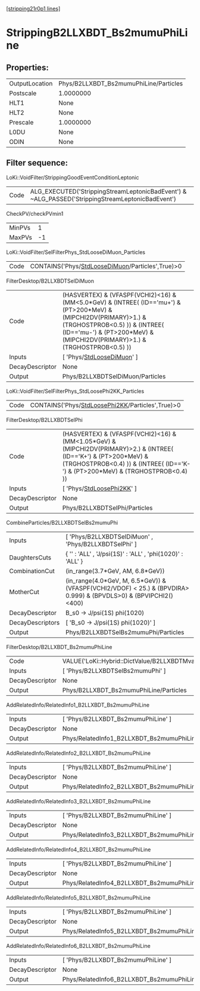 [[stripping21r0p1 lines]](./stripping21r0p1-index)

# StrippingB2LLXBDT_Bs2mumuPhiLine

## Properties:

|                |                                        |
|----------------|----------------------------------------|
| OutputLocation | Phys/B2LLXBDT_Bs2mumuPhiLine/Particles |
| Postscale      | 1.0000000                              |
| HLT1           | None                                   |
| HLT2           | None                                   |
| Prescale       | 1.0000000                              |
| L0DU           | None                                   |
| ODIN           | None                                   |

## Filter sequence:

LoKi::VoidFilter/StrippingGoodEventConditionLeptonic

|      |                                                                                                  |
|------|--------------------------------------------------------------------------------------------------|
| Code | ALG_EXECUTED('StrippingStreamLeptonicBadEvent') & ~ALG_PASSED('StrippingStreamLeptonicBadEvent') |

CheckPV/checkPVmin1

|        |     |
|--------|-----|
| MinPVs | 1   |
| MaxPVs | -1  |

LoKi::VoidFilter/SelFilterPhys_StdLooseDiMuon_Particles

|      |                                                                                                       |
|------|-------------------------------------------------------------------------------------------------------|
| Code | CONTAINS('Phys/[StdLooseDiMuon](./stripping21r0p1-commonparticles-stdloosedimuon)/Particles',True)\>0 |

FilterDesktop/B2LLXBDTSelDiMuon

|                 |                                                                                                                                                                                                                                          |
|-----------------|------------------------------------------------------------------------------------------------------------------------------------------------------------------------------------------------------------------------------------------|
| Code            | (HASVERTEX) & (VFASPF(VCHI2)\<16) & (MM\<5.0\*GeV) & (INTREE( (ID=='mu+') & (PT\>200\*MeV) & (MIPCHI2DV(PRIMARY)\>1.) & (TRGHOSTPROB\<0.5) )) & (INTREE( (ID=='mu-') & (PT\>200\*MeV) & (MIPCHI2DV(PRIMARY)\>1.) & (TRGHOSTPROB\<0.5) )) |
| Inputs          | [ 'Phys/[StdLooseDiMuon](./stripping21r0p1-commonparticles-stdloosedimuon)' ]                                                                                                                                                          |
| DecayDescriptor | None                                                                                                                                                                                                                                     |
| Output          | Phys/B2LLXBDTSelDiMuon/Particles                                                                                                                                                                                                         |

LoKi::VoidFilter/SelFilterPhys_StdLoosePhi2KK_Particles

|      |                                                                                                       |
|------|-------------------------------------------------------------------------------------------------------|
| Code | CONTAINS('Phys/[StdLoosePhi2KK](./stripping21r0p1-commonparticles-stdloosephi2kk)/Particles',True)\>0 |

FilterDesktop/B2LLXBDTSelPhi

|                 |                                                                                                                                                                                                              |
|-----------------|--------------------------------------------------------------------------------------------------------------------------------------------------------------------------------------------------------------|
| Code            | (HASVERTEX) & (VFASPF(VCHI2)\<16) & (MM\<1.05\*GeV) & (MIPCHI2DV(PRIMARY)\>2.) & (INTREE( (ID=='K+') & (PT\>200\*MeV) & (TRGHOSTPROB\<0.4) )) & (INTREE( (ID=='K-') & (PT\>200\*MeV) & (TRGHOSTPROB\<0.4) )) |
| Inputs          | [ 'Phys/[StdLoosePhi2KK](./stripping21r0p1-commonparticles-stdloosephi2kk)' ]                                                                                                                              |
| DecayDescriptor | None                                                                                                                                                                                                         |
| Output          | Phys/B2LLXBDTSelPhi/Particles                                                                                                                                                                                |

CombineParticles/B2LLXBDTSelBs2mumuPhi

|                  |                                                                                                                        |
|------------------|------------------------------------------------------------------------------------------------------------------------|
| Inputs           | [ 'Phys/B2LLXBDTSelDiMuon' , 'Phys/B2LLXBDTSelPhi' ]                                                                 |
| DaughtersCuts    | { '' : 'ALL' , 'J/psi(1S)' : 'ALL' , 'phi(1020)' : 'ALL' }                                                             |
| CombinationCut   | (in_range(3.7\*GeV, AM, 6.8\*GeV))                                                                                     |
| MotherCut        | (in_range(4.0\*GeV, M, 6.5\*GeV)) & (VFASPF(VCHI2/VDOF) \< 25.) & (BPVDIRA\> 0.999) & (BPVDLS\>0) & (BPVIPCHI2()\<400) |
| DecayDescriptor  | B_s0 -\> J/psi(1S) phi(1020)                                                                                           |
| DecayDescriptors | [ 'B_s0 -\> J/psi(1S) phi(1020)' ]                                                                                   |
| Output           | Phys/B2LLXBDTSelBs2mumuPhi/Particles                                                                                   |

FilterDesktop/B2LLXBDT_Bs2mumuPhiLine

|                 |                                                               |
|-----------------|---------------------------------------------------------------|
| Code            | VALUE('LoKi::Hybrid::DictValue/B2LLXBDTMvaBs2mumuPhi')\>-0.08 |
| Inputs          | [ 'Phys/B2LLXBDTSelBs2mumuPhi' ]                            |
| DecayDescriptor | None                                                          |
| Output          | Phys/B2LLXBDT_Bs2mumuPhiLine/Particles                        |

AddRelatedInfo/RelatedInfo1_B2LLXBDT_Bs2mumuPhiLine

|                 |                                                     |
|-----------------|-----------------------------------------------------|
| Inputs          | [ 'Phys/B2LLXBDT_Bs2mumuPhiLine' ]                |
| DecayDescriptor | None                                                |
| Output          | Phys/RelatedInfo1_B2LLXBDT_Bs2mumuPhiLine/Particles |

AddRelatedInfo/RelatedInfo2_B2LLXBDT_Bs2mumuPhiLine

|                 |                                                     |
|-----------------|-----------------------------------------------------|
| Inputs          | [ 'Phys/B2LLXBDT_Bs2mumuPhiLine' ]                |
| DecayDescriptor | None                                                |
| Output          | Phys/RelatedInfo2_B2LLXBDT_Bs2mumuPhiLine/Particles |

AddRelatedInfo/RelatedInfo3_B2LLXBDT_Bs2mumuPhiLine

|                 |                                                     |
|-----------------|-----------------------------------------------------|
| Inputs          | [ 'Phys/B2LLXBDT_Bs2mumuPhiLine' ]                |
| DecayDescriptor | None                                                |
| Output          | Phys/RelatedInfo3_B2LLXBDT_Bs2mumuPhiLine/Particles |

AddRelatedInfo/RelatedInfo4_B2LLXBDT_Bs2mumuPhiLine

|                 |                                                     |
|-----------------|-----------------------------------------------------|
| Inputs          | [ 'Phys/B2LLXBDT_Bs2mumuPhiLine' ]                |
| DecayDescriptor | None                                                |
| Output          | Phys/RelatedInfo4_B2LLXBDT_Bs2mumuPhiLine/Particles |

AddRelatedInfo/RelatedInfo5_B2LLXBDT_Bs2mumuPhiLine

|                 |                                                     |
|-----------------|-----------------------------------------------------|
| Inputs          | [ 'Phys/B2LLXBDT_Bs2mumuPhiLine' ]                |
| DecayDescriptor | None                                                |
| Output          | Phys/RelatedInfo5_B2LLXBDT_Bs2mumuPhiLine/Particles |

AddRelatedInfo/RelatedInfo6_B2LLXBDT_Bs2mumuPhiLine

|                 |                                                     |
|-----------------|-----------------------------------------------------|
| Inputs          | [ 'Phys/B2LLXBDT_Bs2mumuPhiLine' ]                |
| DecayDescriptor | None                                                |
| Output          | Phys/RelatedInfo6_B2LLXBDT_Bs2mumuPhiLine/Particles |
